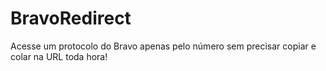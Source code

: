 # BravoRedirect
Acesse um protocolo do Bravo apenas pelo número sem precisar copiar e colar na URL toda hora!
